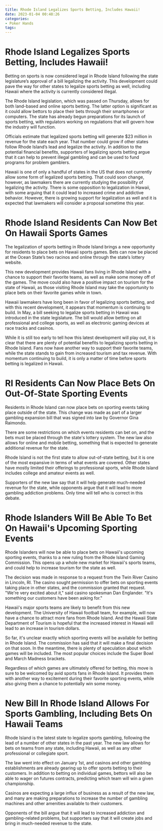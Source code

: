 ```yaml
---
title: Rhode Island Legalizes Sports Betting, Includes Hawaii!
date: 2023-01-04 00:48:26
categories:
- Poker Hands
tags:
---
```



#  Rhode Island Legalizes Sports Betting, Includes Hawaii!

Betting on sports is now considered legal in Rhode Island following the state legislature’s approval of a bill legalizing the activity. This development could pave the way for other states to legalize sports betting as well, including Hawaii where the activity is currently considered illegal.

The Rhode Island legislation, which was passed on Thursday, allows for both land-based and online sports betting. The latter option is significant as it could allow bettors to place their bets through their smartphones or computers. The state has already begun preparations for its launch of sports betting, with regulators working on regulations that will govern how the industry will function.

Officials estimate that legalized sports betting will generate $23 million in revenue for the state each year. That number could grow if other states follow Rhode Island’s lead and legalize the activity. In addition to the potential financial benefits, supporters of legalizing sports betting argue that it can help to prevent illegal gambling and can be used to fund programs for problem gamblers.

Hawaii is one of only a handful of states in the US that does not currently allow some form of legalized sports betting. That could soon change, however, as lawmakers there are currently studying the possibility of legalizing the activity. There is some opposition to legalization in Hawaii, with some arguing that it could lead to increased crime and addictive behavior. However, there is growing support for legalization as well and it is expected that lawmakers will consider a proposal sometime this year.

#  Rhode Island Residents Can Now Bet On Hawaii Sports Games 

The legalization of sports betting in Rhode Island brings a new opportunity for residents to place bets on Hawaii sports games. Bets can now be placed at the Ocean State’s two racinos and online through the state’s lottery website.

This new development provides Hawaii fans living in Rhode Island with a chance to support their favorite teams, as well as make some money off of the games. The move could also have a positive impact on tourism for the state of Hawaii, as those visiting Rhode Island may take the opportunity to place bets on their favorite games while in town.

Hawaii lawmakers have long been in favor of legalizing sports betting, and with this recent development, it appears that momentum is continuing to build. In May, a bill seeking to legalize sports betting in Hawaii was introduced in the state legislature. The bill would allow betting on all professional and college sports, as well as electronic gaming devices at race tracks and casinos.

While it is still too early to tell how this latest development will play out, it is clear that there are plenty of potential benefits to legalizing sports betting in Rhode Island. Fans now have another way to support their favorite teams, while the state stands to gain from increased tourism and tax revenue. With momentum continuing to build, it is only a matter of time before sports betting is legalized in Hawaii.

#  RI Residents Can Now Place Bets On Out-Of-State Sporting Events 

Residents in Rhode Island can now place bets on sporting events taking place outside of the state. This change was made as part of a larger gambling expansion bill that was signed into law by Governor Gina Raimondo.

There are some restrictions on which events residents can bet on, and the bets must be placed through the state's lottery system. The new law also allows for online and mobile betting, something that is expected to generate additional revenue for the state.

Rhode Island is not the first state to allow out-of-state betting, but it is one of the most expansive in terms of what events are covered. Other states have mostly limited their offerings to professional sports, while Rhode Island includes college and amateur events as well.

Supporters of the new law say that it will help generate much-needed revenue for the state, while opponents argue that it will lead to more gambling addiction problems. Only time will tell who is correct in this debate.

#  Rhode Islanders Will Be Able To Bet On Hawaii's Upcoming Sporting Events 

Rhode Islanders will now be able to place bets on Hawaii's upcoming sporting events, thanks to a new ruling from the Rhode Island Gaming Commission. This opens up a whole new market for Hawaii's sports teams, and could help to increase tourism for the state as well.

The decision was made in response to a request from the Twin River Casino in Lincoln, RI. The casino sought permission to offer bets on sporting events taking place in other states, and the commission granted that request. "We're very excited about it," said casino spokesman Dan Englander. "It's something our customers have been asking for."

Hawaii's major sports teams are likely to benefit from this new development. The University of Hawaii football team, for example, will now have a chance to attract more fans from Rhode Island. And the Hawaii State Department of Tourism is hopeful that the increased interest in Hawaii will lead to an increase in tourism dollars.

So far, it's unclear exactly which sporting events will be available for betting in Rhode Island. The commission has said that it will make a final decision on that soon. In the meantime, there is plenty of speculation about which games will be included. The most popular choices include the Super Bowl and March Madness brackets.

Regardless of which games are ultimately offered for betting, this move is sure to be welcomed by avid sports fans in Rhode Island. It provides them with another way to excitement during their favorite sporting events, while also giving them a chance to potentially win some money.

#  New Bill In Rhode Island Allows For Sports Gambling, Including Bets On Hawaii Teams

Rhode Island is the latest state to legalize sports gambling, following the lead of a number of other states in the past year. The new law allows for bets on teams from any state, including Hawaii, as well as any other professional or collegiate sport.

The law went into effect on January 1st, and casinos and other gambling establishments are already gearing up to offer sports betting to their customers. In addition to betting on individual games, bettors will also be able to wager on futures contracts, predicting which team will win a given championship.

Casinos are expecting a large influx of business as a result of the new law, and many are making preparations to increase the number of gambling machines and other amenities available to their customers.

Opponents of the bill argue that it will lead to increased addiction and gambling-related problems, but supporters say that it will create jobs and bring in much-needed revenue to the state.